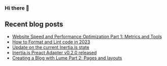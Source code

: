 ### Hi there 👋

## Recent blog posts
<!-- BLOG-POST-LIST:START -->
- [Website Speed and Performance Optimization Part 1: Metrics and Tools](https://jrson.me/blog/website-speed-and-performance-optimization-part-1-metrics-and-tools/)
- [How to Format and Lint code in 2023](https://jrson.me/blog/how-to-format-and-lint-code-in-2023/)
- [Update on the current Inertia.js state](https://jrson.me/blog/update-on-the-current-inertia.js-state/)
- [Inertia.js Preact Adapter v0.2.0 released](https://jrson.me/blog/inertia.js-preact-adapter-v0.2.0-released/)
- [Creating a Blog with Lume Part 2: Pages and layouts](https://jrson.me/blog/creating-a-blog-with-lume-part-2-pages-and-layouts/)
<!-- BLOG-POST-LIST:END -->
